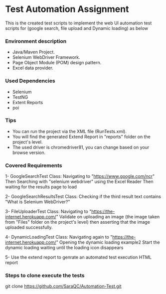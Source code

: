 # Test Automation Assignment
This is the created test scripts to implement the web UI automation test scripts for (google search, file upload and Dynamic loading) as below

### Environment description
- Java/Maven Project.
- Selenium WebDriver Framework.
- Page Object Module (POM) design pattern.
- Excel data provider.

### Used Dependencies 
- Selenium
- TestNG
- Extent Reports
- poi

### Tips
- You can run the project via the XML file (RunTests.xml).
- You will find the generated Extend Report in "reports" folder on the project's level.
- The used driver is chromedriver81, you can change based on your browse version.

### Covered Requirements
1- GoogleSearchTest Class:
 Navigating to  "https://www.google.com/ncr"
 Then Searching with "selenium webdriver" using the Excel Reader
 Then waiting for the results page to load
 
 2- GoogleSearchResultsTest Class:
  Checking if the third result text contains "What is Selenium WebDriver?"
  
  3- FileUploaderTest Class:
   Navigating to "https://the-internet.herokuapp.com/"
   Validate on uploading an image (the image taken from "Files" folder on the project's level)
   then asserting that the image uploaded successfully.
  
  4- DynamicLoadingTest Class:
   Navigating again to "https://the-internet.herokuapp.com/"
   Opening the dynamic loading example2
   Start the dynamic loading 
   waiting until the loading icon disappears
   
   5- Use the extend report to genrate an automated test execution HTML report
 

### Steps to clone execute the tests

git clone https://github.com/SaraQC/Automation-Test.git
